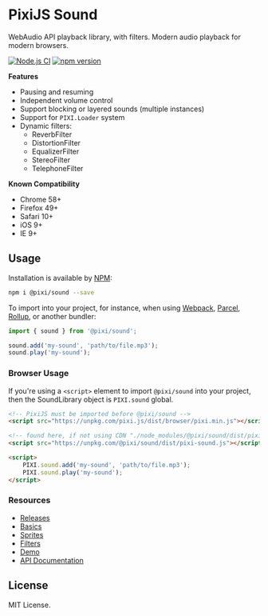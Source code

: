 # PixiJS Sound

WebAudio API playback library, with filters. Modern audio playback for modern browsers. 

[![Node.js CI](https://github.com/pixijs/sound/workflows/Node.js%20CI/badge.svg)](https://github.com/pixijs/sound/actions?query=workflow%3A%22Node.js+CI%22) [![npm version](https://badge.fury.io/js/%40pixi%2Fsound.svg)](https://badge.fury.io/js/%40pixi%2Fsound)

**Features**

* Pausing and resuming
* Independent volume control
* Support blocking or layered sounds (multiple instances)
* Support for `PIXI.Loader` system
* Dynamic filters:
    * ReverbFilter
    * DistortionFilter
    * EqualizerFilter
    * StereoFilter
    * TelephoneFilter

**Known Compatibility**

* Chrome 58+
* Firefox 49+
* Safari 10+
* iOS 9+
* IE 9+

## Usage

Installation is available by [NPM](https://npmjs.org):

```bash
npm i @pixi/sound --save
```

To import into your project, for instance, when using [Webpack](https://webpack.js.org/), [Parcel](https://parceljs.org/), [Rollup](https://rollupjs.org/), or another bundler:

```typescript
import { sound } from '@pixi/sound';

sound.add('my-sound', 'path/to/file.mp3');
sound.play('my-sound');
```

### Browser Usage

If you're using a `<script>` element to import `@pixi/sound` into your project, then the SoundLibrary object is `PIXI.sound` global.

```html
<!-- PixiJS must be imported before @pixi/sound -->
<script src="https://unpkg.com/pixi.js/dist/browser/pixi.min.js"></script>

<!-- found here, if not using CDN "./node_modules/@pixi/sound/dist/pixi-sound.js" -->
<script src="https://unpkg.com/@pixi/sound/dist/pixi-sound.js"></script>

<script>
    PIXI.sound.add('my-sound', 'path/to/file.mp3');
    PIXI.sound.play('my-sound');
</script>
```

### Resources

* [Releases](https://github.com/pixijs/sound/releases)
* [Basics](https://pixijs.io/sound/examples/index.html)
* [Sprites](https://pixijs.io/sound/examples/sprites.html)
* [Filters](https://pixijs.io/sound/examples/filters.html)
* [Demo](https://pixijs.io/sound/examples/demo.html)
* [API Documentation](https://pixijs.io/sound/docs/index.html)

## License

MIT License.
